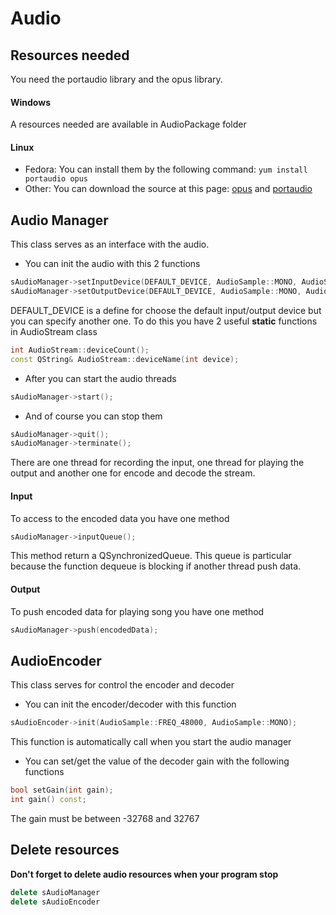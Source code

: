 Audio
=====

Resources needed
----------------

You need the portaudio library and the opus library.

#### Windows
A resources needed are available in AudioPackage folder

#### Linux
* Fedora: You can install them by the following command: `yum install portaudio opus`
* Other: You can download the source at this page: [opus](http://www.opus-codec.org/downloads/) and [portaudio](http://www.portaudio.com/download.html)

Audio Manager
-------------
This class serves as an interface with the audio.

* You can init the audio with this 2 functions

```cpp
sAudioManager->setInputDevice(DEFAULT_DEVICE, AudioSample::MONO, AudioSample::FREQ_48000);
sAudioManager->setOutputDevice(DEFAULT_DEVICE, AudioSample::MONO, AudioSample::FREQ_48000);
```
DEFAULT_DEVICE is a define for choose the default input/output device but you can specify another one.
To do this you have 2 useful **static** functions in AudioStream class
```cpp
int AudioStream::deviceCount();
const QString& AudioStream::deviceName(int device);
```

* After you can start the audio threads

```cpp
sAudioManager->start();
```

* And of course you can stop them

```cpp
sAudioManager->quit();
sAudioManager->terminate();
```

There are one thread for recording the input, one thread for playing the output and another one for encode and decode the stream.

#### Input
To access to the encoded data you have one method
```cpp
sAudioManager->inputQueue();
```
This method return a QSynchronizedQueue. This queue is particular because the function dequeue is blocking if another thread push data.

#### Output
To push encoded data for playing song you have one method
```cpp
sAudioManager->push(encodedData);
```

AudioEncoder
------------
This class serves for control the encoder and decoder

* You can init the encoder/decoder with this function

```cpp
sAudioEncoder->init(AudioSample::FREQ_48000, AudioSample::MONO);
```
This function is automatically call when you start the audio manager

* You can set/get the value of the decoder gain with the following functions

```cpp
bool setGain(int gain);
int gain() const;
```
The gain must be between -32768 and 32767

Delete resources
----------------
**Don't forget to delete audio resources when your program stop**

```cpp
delete sAudioManager
delete sAudioEncoder
```
